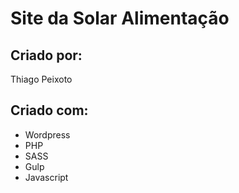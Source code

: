 # Site da Solar Alimentação

## Criado por:
Thiago Peixoto

## Criado com:
* Wordpress
* PHP
* SASS
* Gulp
* Javascript